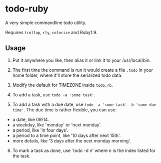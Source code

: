 # todo-ruby
A very simple commandline todo utility.

Requires `trollop`, `rly`, `colorize` and Ruby1.9.

## Usage
1. Put it anywhere you like, then alias it or link it to your /usr/local/bin.

2. The first time the command is run it would create a file `.todo` in your home folder, where it'll store the serialized todo data.

3. Modify the default for TIMEZONE inside `todo.rb`.

4. To add a task, use `todo -a 'some task'`. 

5. To add a task with a due date, use `todo -a 'some task' -b 'some due time'`. The due time is rather flexible, you can use:
  - a date, like 09/14.
  - a weekday, like 'monday' or 'next monday'.
  - a period, like 'in four days'.
  - a period to a time point, like '10 days after next 15th'.
  - more details, like '3 days after the next monday morning'.

6. To mark a task as done, use `todo -d n' where n is the index listed for the task.
